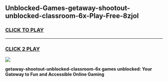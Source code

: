 
## Unblocked-Games-getaway-shootout-unblocked-classroom-6x-Play-Free-8zjol
<h3>
<a href="https://premium76.site?title=getaway-shootout-unblocked-classroom-6x&ref=19M">CLICK TO PLAY</a></h3>
<hr>

<h3>
<a href="https://premium76.site?title=getaway-shootout-unblocked-classroom-6x&ref=19M">CLICK 2 PLAY</a>
  
</h3>

<a href="https://premium76.site?title=getaway-shootout-unblocked-classroom-6x&ref=19M"><img src="https://clearcache.store/games.png"></a>


**getaway-shootout-unblocked-classroom-6x games unblocked: Your Gateway to Fun and Accessible Online Gaming**

